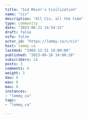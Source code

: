 ```yaml
---
title: "Sid Meier's Civilization" 
name: "civ"
description: "All Civ, all the time"
type: community
date: "2023-06-21 14:54:32"
draft: false
nsfw: false
actor_id: "https://lemmy.ca/c/civ"
host: lemmy.ca
lastmod: "1969-12-31 19:00:00"
published: "2023-06-16 14:00:18"
subscribers: 14
posts: 3
comments: 6
weight: 3
dau: 0
wau: 0
mau: 0
instances:
- "lemmy_ca"
tags: 
- "lemmy_ca"

---
```


